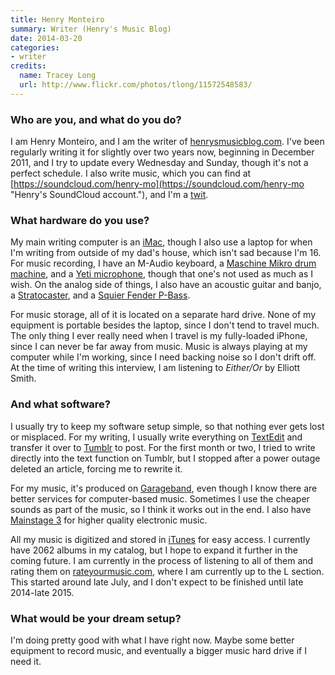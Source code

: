 ```yaml
---
title: Henry Monteiro
summary: Writer (Henry's Music Blog)
date: 2014-03-20
categories:
- writer
credits:
  name: Tracey Long
  url: http://www.flickr.com/photos/tlong/11572548583/
---
```


### Who are you, and what do you do?

I am Henry Monteiro, and I am the writer of [henrysmusicblog.com](http://henrysmusicblog.com/ "Henry's weblog."). I've been regularly writing it for slightly over two years now, beginning in December 2011, and I try to update every Wednesday and Sunday, though it's not a perfect schedule. I also write music, which you can find at [https://soundcloud.com/henry-mo](https://soundcloud.com/henry-mo "Henry's SoundCloud account."), and I'm a [twit](https://twitter.com/henrysaurus "Henry's Twitter account.").

### What hardware do you use?

My main writing computer is an [iMac][], though I also use a laptop for when I'm writing from outside of my dad's house, which isn't sad because I'm 16. For music recording, I have an M-Audio keyboard, a [Maschine Mikro drum machine][maschine], and a [Yeti microphone][yeti], though that one's not used as much as I wish. On the analog side of things, I also have an acoustic guitar and banjo, a [Stratocaster][], and a [Squier Fender P-Bass][squier].

For music storage, all of it is located on a separate hard drive. None of my equipment is portable besides the laptop, since I don't tend to travel much. The only thing I ever really need when I travel is my fully-loaded iPhone, since I can never be far away from music. Music is always playing at my computer while I'm working, since I need backing noise so I don't drift off. At the time of writing this interview, I am listening to *Either/Or* by Elliott Smith.

### And what software?

I usually try to keep my software setup simple, so that nothing ever gets lost or misplaced. For my writing, I usually write everything on [TextEdit][] and transfer it over to [Tumblr][] to post. For the first month or two, I tried to write directly into the text function on Tumblr, but I stopped after a power outage deleted an article, forcing me to rewrite it.

For my music, it's produced on [Garageband][], even though I know there are better services for computer-based music. Sometimes I use the cheaper sounds as part of the music, so I think it works out in the end. I also have [Mainstage 3][mainstage] for higher quality electronic music.

All my music is digitized and stored in [iTunes][] for easy access. I currently have 2062 albums in my catalog, but I hope to expand it further in the coming future. I am currently in the process of listening to all of them and rating them on [rateyourmusic.com][], where I am currently up to the L section. This started around late July, and I don't expect to be finished until late 2014-late 2015.

### What would be your dream setup?

I'm doing pretty good with what I have right now. Maybe some better equipment to record music, and eventually a bigger music hard drive if I need it.

[garageband]: https://www.apple.com/mac/garageband/ "An audio recording and editing tool for the Mac."
[imac]: https://www.apple.com/imac/ "An all-in-one computer."
[itunes]: https://www.apple.com/itunes/ "A jukebox application and online store."
[mainstage]: https://www.apple.com/mainstage/ "Mac software for live music playing."
[maschine]: https://www.native-instruments.com/en/products/maschine/production-systems/maschine/ "A tactile sequencer and sampler."
[rateyourmusic.com]: https://rateyourmusic.com/ "A service for rating your music."
[squier]: http://web.archive.org/web/20160412205811/http://www.fender.com:80/squier/ "An electric guitar."
[stratocaster]: https://en.wikipedia.org/wiki/Fender_Stratocaster "An electric guitar."
[textedit]: http://web.archive.org/web/20200525165141/https://support.apple.com/en-us/HT2523 "A text editor included with Mac OS X."
[tumblr]: https://www.tumblr.com/ "An online personal publishing platform."
[yeti]: http://bluemic.com/yeti/ "A USB microphone."
